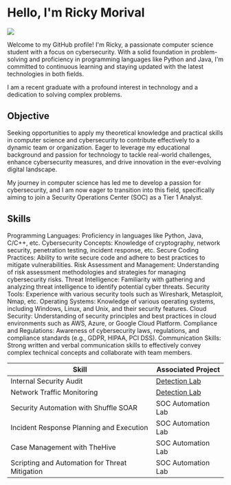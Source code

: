 # Hello, I'm Ricky Morival
<a href="https://www.linkedin.com/in/ricky-morival-408b90171/"><img src="https://img.shields.io/badge/-LinkedIn-0072b1?&style=for-the-badge&logo=linkedin&logoColor=white" /></a>

Welcome to my GitHub profile! I'm Ricky, a passionate computer science student with a focus on cybersecurity. With a solid foundation in problem-solving and proficiency in programming languages like Python and Java, I'm committed to continuous learning and staying updated with the latest technologies in both fields.

I am a recent graduate with a profound interest in technology and a dedication to solving complex problems.

## Objective
Seeking opportunities to apply my theoretical knowledge and practical skills in computer science and cybersecurity to contribute effectively to a dynamic team or organization. Eager to leverage my educational background and passion for technology to tackle real-world challenges, enhance cybersecurity measures, and drive innovation in the ever-evolving digital landscape.

My journey in computer science has led me to develop a passion for cybersecurity, and I am now eager to transition into this field, specifically aiming to join a Security Operations Center (SOC) as a Tier 1 Analyst.

## Skills
Programming Languages: Proficiency in languages like Python, Java, C/C++, etc.
Cybersecurity Concepts: Knowledge of cryptography, network security, penetration testing, incident response, etc.
Secure Coding Practices: Ability to write secure code and adhere to best practices to mitigate vulnerabilities.
Risk Assessment and Management: Understanding of risk assessment methodologies and strategies for managing cybersecurity risks.
Threat Intelligence: Familiarity with gathering and analyzing threat intelligence to identify potential cyber threats.
Security Tools: Experience with various security tools such as Wireshark, Metasploit, Nmap, etc.
Operating Systems: Knowledge of various operating systems, including Windows, Linux, and Unix, and their security features.
Cloud Security: Understanding of security principles and best practices in cloud environments such as AWS, Azure, or Google Cloud Platform.
Compliance and Regulations: Awareness of cybersecurity laws, regulations, and compliance standards (e.g., GDPR, HIPAA, PCI DSS).
Communication Skills: Strong written and verbal communication skills to effectively convey complex technical concepts and collaborate with team members.

| Skill                                         | Associated Project         |
|-----------------------------------------------|----------------------------|
| Internal Security Audit                       | <a href="https://docs.google.com/document/d/e/2PACX-1vRCy7rc2wT2rJU5_haY-SYzkY3XBpK1DaS_titXwvknfPERK3unpqaarLT5mH9nhCsyhFnCdNB7JU52/pub">Detection Lab</a>|
| Network Traffic Monitoring                    | <a href="https://google.com">Detection Lab</a>|
| Security Automation with Shuffle SOAR         | SOC Automation Lab|
| Incident Response Planning and Execution      | SOC Automation Lab|
| Case Management with TheHive                  | SOC Automation Lab|
| Scripting and Automation for Threat Mitigation | SOC Automation Lab|


